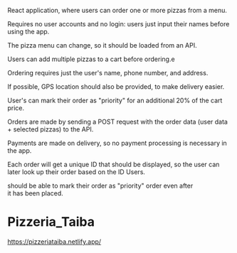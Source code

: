 React application, where users can order one or more pizzas from a menu.

Requires no user accounts and no login: users just input their names before using the app.

The pizza menu can change, so it should be loaded from an API.

Users can add multiple pizzas to a cart before ordering.e

Ordering requires just the user's name, phone number, and address.

If possible, GPS location should also be provided, to make delivery easier.

User's can mark their order as "priority" for an additional 20% of the cart price.

Orders are made by sending a POST request with the order data (user data + selected pizzas) to the API.

Payments are made on delivery, so no payment processing is necessary in the app.

Each order will get a unique ID that should be displayed, so the user can later look up their order based on the ID Users.

should be able to mark their order as "priority" order even after it has been placed.

# Pizzeria_Taiba

https://pizzeriataiba.netlify.app/

